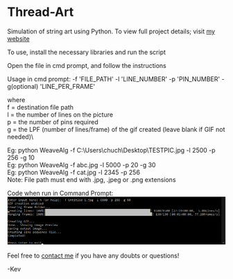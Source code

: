 # Thread-Art
Simulation of string art using Python. To view full project details; visit [my website](https://itskevcc.space/2020/10/15/weaving-art/)

To use, install the necessary libraries and run the script

Open the file in cmd prompt, and follow the instructions

Usage in cmd prompt: -f 'FILE_PATH' -l 'LINE_NUMBER' -p 'PIN_NUMBER' -g(optional) 'LINE_PER_FRAME'

where \
      f = destination file path\
      l = the number of lines on the picture\
      p = the number of pins required\
      g = the LPF (number of lines/frame) of the gif created (leave blank if GIF not needed)\

Eg: python WeaveAlg -f C:\\Users\\chuch\\Desktop\\TESTPIC.jpg -l 2500 -p 256 -g 10\
Eg: python WeaveAlg -f abc.jpg -l 5000 -p 20 -g 30\
Eg: python WeaveAlg -f cat.jpg -l 2345 -p 256\
Note: File path must end with .jpg, .jpeg or .png extensions

Code when run in Command Prompt:
![Screenshot](CMD.png)

Feel free to <a href="mailto:contact@itskevcc.space">contact me</a> if you have any doubts or questions!

-Kev
